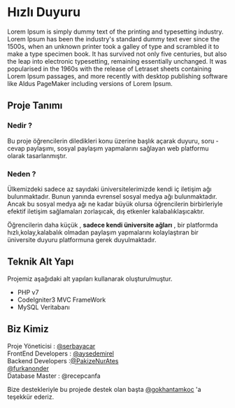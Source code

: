 # Hızlı Duyuru

Lorem Ipsum is simply dummy text of the printing and typesetting industry. Lorem Ipsum has been the industry's standard dummy text ever since the 1500s, when an unknown printer took a galley of type and scrambled it to make a type specimen book. It has survived not only five centuries, but also the leap into electronic typesetting, remaining essentially unchanged. It was popularised in the 1960s with the release of Letraset sheets containing Lorem Ipsum passages, and more recently with desktop publishing software like Aldus PageMaker including versions of Lorem Ipsum.
## Proje Tanımı
### Nedir ?

  Bu proje öğrencilerin diledikleri konu üzerine başlık açarak duyuru, soru - cevap paylaşımı, sosyal paylaşım yapmalarını sağlayan web platformu olarak tasarlanmıştır.

### Neden ?

  Ülkemizdeki sadece az sayıdaki üniversitelerimizde kendi iç iletişim ağı bulunmaktadır. Bunun yanında evrensel sosyal medya ağı bulunmaktadır. Ancak bu sosyal medya ağı ne kadar büyük olursa öğrencilerin birbirleriyle efektif iletişim sağlamaları zorlaşıcak, dış etkenler kalabalıklaşıcaktır. 

  Öğrencilerin daha küçük , __sadece kendi üniversite ağları__ , bir platformda hızlı,kolay,kalabalık olmadan paylaşım yapmalarını kolaylaştıran bir üniversite duyuru platformuna gerek duyulmaktadır.

## Teknik Alt Yapı
  Projemiz aşağıdaki alt yapıları kullanarak oluşturulmuştur.

- PHP v7
- CodeIgniter3 MVC FrameWork
- MySQL Veritabanı

## Biz Kimiz
	
 Proje Yöneticisi : [@serbayacar](https://github.com/serbayacar)  
 FrontEnd Developers : [@aysedemirel](https://github.com/aysedemirel)  
 Backend Developers :[@PakizeNurAtes](https://github.com/PakizeNurAtes)  
                     [@furkanonder](https://github.com/furkanonder)  
 Database Master : @recepcanfa  

Bize destekleriyle bu projede destek olan başta [@gokhantamkoc](https://github.com/gokhantamkoc) 'a teşekkür ederiz.
